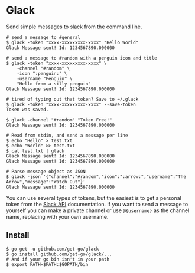 # Glack

Send simple messages to slack from the command line.

```shell
# send a message to #general
$ glack -token "xxxx-xxxxxxxxx-xxxx" "Hello World"
Glack Message sent! Id: 1234567890.000000

# send a message to #random with a penguin icon and title
$ glack -token "xxxx-xxxxxxxxx-xxxx" \
    -channel "#random" \
    -icon ":penguin:" \
    -username "Penguin" \
    "Hello from a silly penguin"
Glack Message sent! Id: 1234567890.000000

# tired of typing out that token? Save to ~/.glack
$ glack -token "xxxx-xxxxxxxxx-xxxx" --save-token
Token was saved.

$ glack -channel "#random" "Token Free!"
Glack Message sent! Id: 1234567890.000000

# Read from stdin, and send a message per line
$ echo "Hello" > test.txt
$ echo "World" >> test.txt
$ cat test.txt | glack
Glack Message sent! Id: 1234567890.000000
Glack Message sent! Id: 1234567890.000000

# Parse message object as JSON
$ glack -json '{"channel":"#random","icon":":arrow:","username":"The Arrow","message":"Watch Out"}'
Glack Message sent! Id: 1234567890.000000

```

You can use several types of tokens, but the easiest is to get a personal token from the [Slack API](https://api.slack.com/web) documentation. If you want to send a message to yourself you can make a private channel or use `@{username}` as the channel name, replacing with your own username.

## Install

```shell
$ go get -u github.com/get-go/glack
$ go install github.com/get-go/glack/...
# And if your go bin isn't in your path
$ export PATH=$PATH:$GOPATH/bin
```
